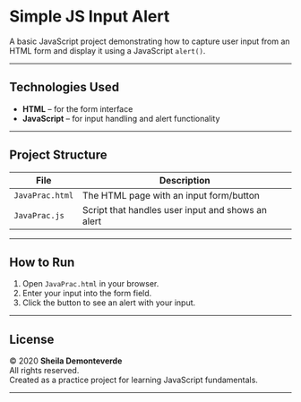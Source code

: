 # Simple JS Input Alert

A basic JavaScript project demonstrating how to capture user input from an HTML form and display it using a JavaScript `alert()`.

---

## Technologies Used

- **HTML** – for the form interface
- **JavaScript** – for input handling and alert functionality

---

## Project Structure

| File         | Description                                |
|--------------|--------------------------------------------|
| `JavaPrac.html`  | The HTML page with an input form/button |
| `JavaPrac.js`    | Script that handles user input and shows an alert |

---

## How to Run

1. Open `JavaPrac.html` in your browser.
2. Enter your input into the form field.
3. Click the button to see an alert with your input.

---

## License

© 2020 **Sheila Demonteverde**  
All rights reserved.  
Created as a practice project for learning JavaScript fundamentals.

---

